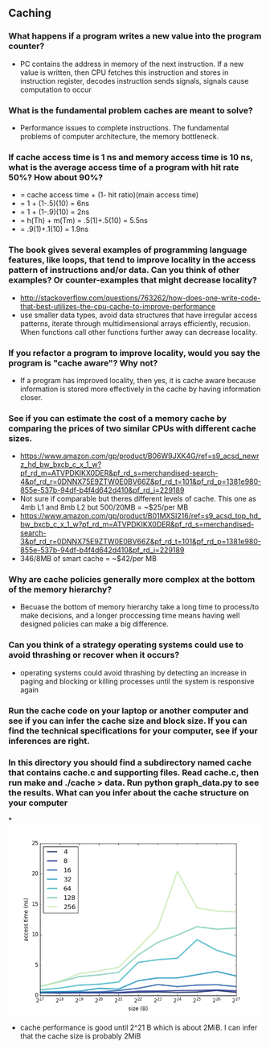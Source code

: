 ## Caching

### What happens if a program writes a new value into the program counter?
  * PC contains the address in memory of the next instruction. If a new value is written, then CPU fetches this instruction and stores in instruction register, decodes instruction sends signals, signals cause computation to occur 
### What is the fundamental problem caches are meant to solve?
  * Performance issues to complete instructions. The fundamental problems of computer architecture, the memory bottleneck.
### If cache access time is 1 ns and memory access time is 10 ns, what is the average access time of a program with hit rate 50%? How about 90%?
  * = cache access time + (1- hit ratio)(main access time) 
  * = 1 + (1-.5)(10) = 6ns
  * = 1 + (1-.9)(10) = 2ns
  * = h(Th) + m(Tm) = .5(1)+.5(10) = 5.5ns
  * = .9(1)+.1(10) = 1.9ns
### The book gives several examples of programming language features, like loops, that tend to improve locality in the access pattern of instructions and/or data. Can you think of other examples? Or counter-examples that might decrease locality?
  * http://stackoverflow.com/questions/763262/how-does-one-write-code-that-best-utilizes-the-cpu-cache-to-improve-performance
  * use smaller data types, avoid data structures that have irregular access patterns, iterate through multidimensional arrays efficiently, recusion. When functions call other functions further away can decrease locality.
### If you refactor a program to improve locality, would you say the program is "cache aware"? Why not?
  * If a program has improved locality, then yes, it is cache aware because information is stored more effectively in the cache by having information closer.
### See if you can estimate the cost of a memory cache by comparing the prices of two similar CPUs with different cache sizes.
  * https://www.amazon.com/gp/product/B06W9JXK4G/ref=s9_acsd_newrz_hd_bw_bxcb_c_x_1_w?pf_rd_m=ATVPDKIKX0DER&pf_rd_s=merchandised-search-4&pf_rd_r=0DNNX75E9ZTW0E0BV66Z&pf_rd_t=101&pf_rd_p=1381e980-855e-537b-94df-b4f4d642d410&pf_rd_i=229189
  * Not sure if comparable but theres different levels of cache. This one as 4mb L1 and 8mb L2 but 500/20MB = ~$25/per MB
  * https://www.amazon.com/gp/product/B01MXSI216/ref=s9_acsd_top_hd_bw_bxcb_c_x_1_w?pf_rd_m=ATVPDKIKX0DER&pf_rd_s=merchandised-search-3&pf_rd_r=0DNNX75E9ZTW0E0BV66Z&pf_rd_t=101&pf_rd_p=1381e980-855e-537b-94df-b4f4d642d410&pf_rd_i=229189
  * 346/8MB of smart cache = ~$42/per MB
### Why are cache policies generally more complex at the bottom of the memory hierarchy?
  * Becuase the bottom of memory hierarchy take a long time to process/to make decisions, and a longer proccessing time means having well designed policies can make a big difference.  
### Can you think of a strategy operating systems could use to avoid thrashing or recover when it occurs?
  * operating systems could avoid thrashing by detecting an increase in paging and blocking or killing processes until the system is responsive again
### Run the cache code on your laptop or another computer and see if you can infer the cache size and block size. If you can find the technical specifications for your computer, see if your inferences are right.
  
### In this directory you should find a subdirectory named cache that contains cache.c and supporting files. Read cache.c, then run make and ./cache > data. Run python graph_data.py to see the results. What can you infer about the cache structure on your computer
 *![Image of cache](https://github.com/amybohbeanii/ExercisesInC/blob/master/thinkos/cache.png)
 * cache performance is good until 2^21 B which is about 2MiB. I can infer that the cache size is probably 2MiB
